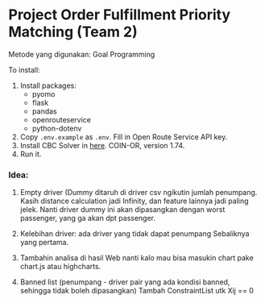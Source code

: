 # Project Order Fulfillment Priority Matching (Team 2)
Metode yang digunakan: Goal Programming

To install:
1. Install packages:
    - pyomo
    - flask
    - pandas
    - openrouteservice
    - python-dotenv
2. Copy `.env.example` as `.env`. Fill in Open Route Service API key.
3. Install CBC Solver in [here](https://www.coin-or.org/download/binary/CoinAll). COIN-OR, version 1.74.
4. Run it.
### Idea: 
1. Empty driver (Dummy ditaruh di driver csv ngikutin jumlah penumpang. 
Kasih distance calculation jadi Infinity, dan feature lainnya jadi paling jelek.
Nanti driver dummy ini akan dipasangkan dengan worst passenger, yang ga akan dpt passenger.

2. Kelebihan driver: ada driver yang tidak dapat penumpang
Sebaliknya yang pertama.

3. Tambahin analisa di hasil
Web nanti kalo mau bisa masukin chart pake chart.js atau highcharts.

4. Banned list (penumpang - driver pair yang ada kondisi banned, sehingga tidak boleh dipasangkan)
Tambah ConstraintList utk Xij == 0
